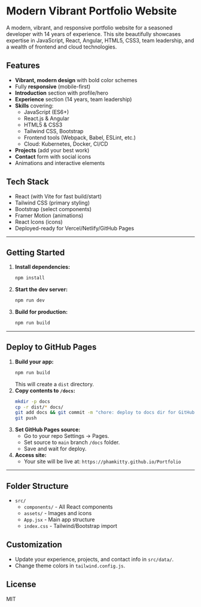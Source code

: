 # Modern Vibrant Portfolio Website

A modern, vibrant, and responsive portfolio website for a seasoned developer with 14 years of experience. This site beautifully showcases expertise in JavaScript, React, Angular, HTML5, CSS3, team leadership, and a wealth of frontend and cloud technologies.

## Features

- **Vibrant, modern design** with bold color schemes
- Fully **responsive** (mobile-first)
- **Introduction** section with profile/hero
- **Experience** section (14 years, team leadership)
- **Skills** covering:
  - JavaScript (ES6+)
  - React.js & Angular
  - HTML5 & CSS3
  - Tailwind CSS, Bootstrap
  - Frontend tools (Webpack, Babel, ESLint, etc.)
  - Cloud: Kubernetes, Docker, CI/CD
- **Projects** (add your best work)
- **Contact** form with social icons
- Animations and interactive elements

## Tech Stack

- React (with Vite for fast build/start)
- Tailwind CSS (primary styling)
- Bootstrap (select components)
- Framer Motion (animations)
- React Icons (icons)
- Deployed-ready for Vercel/Netlify/GitHub Pages

---

## Getting Started

1. **Install dependencies:**
   ```bash
   npm install
   ```
2. **Start the dev server:**
   ```bash
   npm run dev
   ```
3. **Build for production:**
   ```bash
   npm run build
   ```

---

## Deploy to GitHub Pages

1. **Build your app:**
   ```bash
   npm run build
   ```
   This will create a `dist` directory.
2. **Copy contents to `/docs`:**
   ```bash
   mkdir -p docs
   cp -r dist/* docs/
   git add docs && git commit -m "chore: deploy to docs dir for GitHub Pages"
   git push
   ```
3. **Set GitHub Pages source:**
   - Go to your repo Settings → Pages.
   - Set source to `main` branch `/docs` folder.
   - Save and wait for deploy.
4. **Access site:**
   - Your site will be live at: `https://phamkitty.github.io/Portfolio`

---

## Folder Structure

- `src/`
  - `components/` - All React components
  - `assets/` - Images and icons
  - `App.jsx` - Main app structure
  - `index.css` - Tailwind/Bootstrap import

## Customization

- Update your experience, projects, and contact info in `src/data/`.
- Change theme colors in `tailwind.config.js`.

## License

MIT
